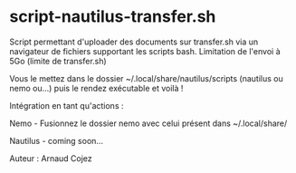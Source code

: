 # script-nautilus-transfer.sh
Script permettant d'uploader des documents sur transfer.sh via un navigateur de fichiers supportant les scripts bash.
Limitation de l'envoi à 5Go (limite de transfer.sh)


Vous le mettez dans le dossier ~/.local/share/nautilus/scripts (nautilus ou nemo ou...) puis le rendez exécutable et voilà !


Intégration en tant qu'actions :

Nemo - Fusionnez le dossier nemo avec celui présent dans ~/.local/share/

Nautilus - coming soon...

Auteur : Arnaud Cojez

